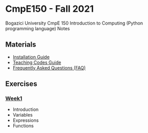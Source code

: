 # CmpE150 - Fall 2021

Bogazici University CmpE 150 Introduction to Computing (Python programming language) Notes

## Materials

* [Installation Guide](InstallationGuide.md)
* [Teaching Codes Guide](TeachingCodesGuide.md)
* [Frequently Asked Questions (FAQ)](FrequentlyAskedQuestions%20(FAQ).md)

## Exercises

### [Week1](week01/)

* Introduction
* Variables
* Expressions
* Functions

